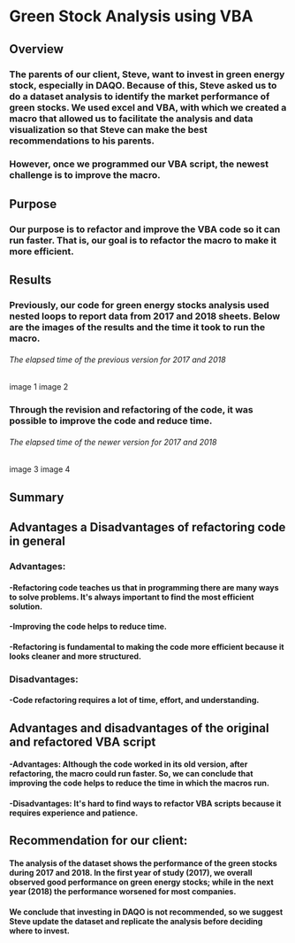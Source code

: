 # Green Stock Analysis using VBA
 
## Overview

### The parents of our client, Steve, want to invest in green energy stock, especially in DAQO. Because of this, Steve asked us to do a dataset analysis to identify the market performance of green stocks. We used excel and VBA, with which we created a macro that allowed us to facilitate the analysis and data visualization so that Steve can make the best recommendations to his parents.
### However, once we programmed our VBA script, the newest challenge is to improve the macro.

## Purpose
### Our purpose is to refactor and improve the VBA code so it can run faster. That is, our goal is to refactor the macro to make it more efficient.

## Results
### Previously, our code for green energy stocks analysis used nested loops to report data from 2017 and 2018 sheets. Below are the images of the results and the time it took to run the macro.

###### _The elapsed time of the previous version for 2017 and 2018_
image 1
image 2

### Through the revision and refactoring of the code, it was possible to improve the code and reduce time.

###### _The elapsed time of the newer version for 2017 and 2018_
image 3
image 4

## Summary

## Advantages a Disadvantages of refactoring code in general
### Advantages:
#### -Refactoring code teaches us that in programming there are many ways to solve problems. It's always important to find the most efficient solution.
#### -Improving the code helps to reduce time.
#### -Refactoring is fundamental to making the code more efficient because it looks cleaner and more structured.
### Disadvantages:
#### -Code refactoring requires a lot of time, effort, and understanding.

## Advantages and disadvantages of the original and refactored VBA script
#### -Advantages: Although the code worked in its old version, after refactoring, the macro could run faster. So, we can conclude that improving the code helps to reduce the time in which the macros run.
#### -Disadvantages: It's hard to find ways to refactor VBA scripts because it requires experience and patience.

## Recommendation for our client:
#### The analysis of the dataset shows the performance of the green stocks during 2017 and 2018. In the first year of study (2017), we overall observed good performance on green energy stocks; while in the next year (2018) the performance worsened for most companies.
#### We conclude that investing in DAQO is not recommended, so we suggest Steve update the dataset and replicate the analysis before deciding where to invest.
